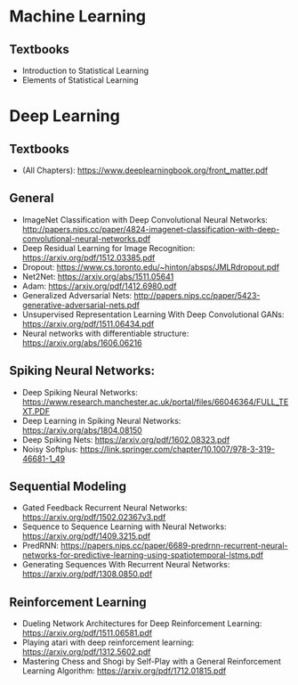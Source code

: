 
# Machine Learning
## Textbooks
- Introduction to Statistical Learning
- Elements of Statistical Learning

# Deep Learning
## Textbooks
- (All Chapters): https://www.deeplearningbook.org/front_matter.pdf

## General
- ImageNet Classification with Deep Convolutional Neural Networks: http://papers.nips.cc/paper/4824-imagenet-classification-with-deep-convolutional-neural-networks.pdf
- Deep Residual Learning for Image Recognition: https://arxiv.org/pdf/1512.03385.pdf
- Dropout: https://www.cs.toronto.edu/~hinton/absps/JMLRdropout.pdf
- Net2Net: https://arxiv.org/abs/1511.05641
- Adam: https://arxiv.org/pdf/1412.6980.pdf
- Generalized Adversarial Nets: http://papers.nips.cc/paper/5423-generative-adversarial-nets.pdf
- Unsupervised Representation Learning With Deep Convolutional GANs: https://arxiv.org/pdf/1511.06434.pdf
- Neural networks with differentiable structure: https://arxiv.org/abs/1606.06216

## Spiking Neural Networks:
- Deep Spiking Neural Networks: https://www.research.manchester.ac.uk/portal/files/66046364/FULL_TEXT.PDF
- Deep Learning in Spiking Neural Networks: https://arxiv.org/abs/1804.08150
- Deep Spiking Nets: https://arxiv.org/pdf/1602.08323.pdf
- Noisy Softplus: https://link.springer.com/chapter/10.1007/978-3-319-46681-1_49

## Sequential Modeling
- Gated Feedback Recurrent Neural Networks: https://arxiv.org/pdf/1502.02367v3.pdf
- Sequence to Sequence Learning with Neural Networks: https://arxiv.org/pdf/1409.3215.pdf
- PredRNN: https://papers.nips.cc/paper/6689-predrnn-recurrent-neural-networks-for-predictive-learning-using-spatiotemporal-lstms.pdf
- Generating Sequences With Recurrent Neural Networks: https://arxiv.org/pdf/1308.0850.pdf


## Reinforcement Learning
- Dueling Network Architectures for Deep Reinforcement Learning: https://arxiv.org/pdf/1511.06581.pdf
- Playing atari with deep reinforcement learning: https://arxiv.org/pdf/1312.5602.pdf
- Mastering Chess and Shogi by Self-Play with a General Reinforcement Learning Algorithm: https://arxiv.org/pdf/1712.01815.pdf

